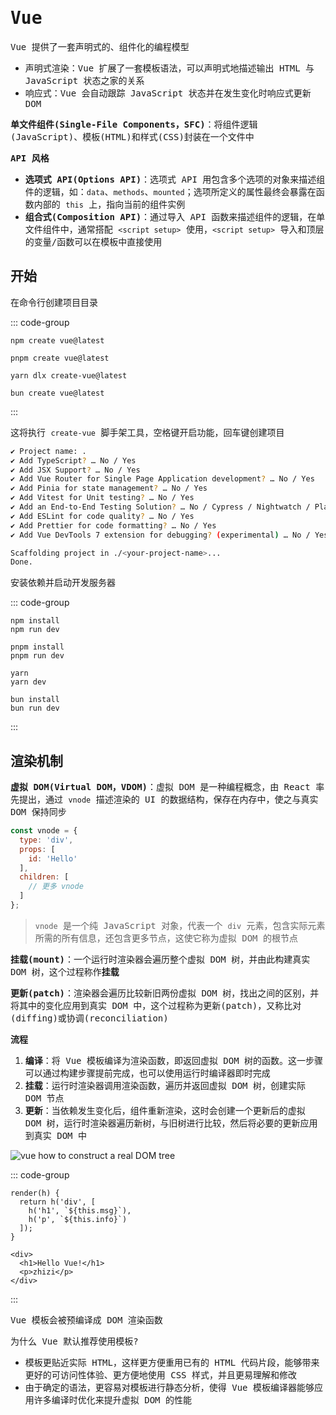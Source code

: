 # <samp>Vue</samp>

<samp>Vue 提供了一套声明式的、组件化的编程模型</samp>

- <samp>声明式渲染：Vue 扩展了一套模板语法，可以声明式地描述输出 HTML 与 JavaScript 状态之家的关系</samp>
- <samp>响应式：Vue 会自动跟踪 JavaScript 状态并在发生变化时响应式更新 DOM</samp>

<samp>**单文件组件(Single-File Components，SFC)**：将组件逻辑(JavaScript)、模板(HTML)和样式(CSS)封装在一个文件中</samp>

<samp>**API 风格**</samp>

- <samp>**选项式 API(Options API)**：选项式 API 用包含多个选项的对象来描述组件的逻辑，如：`data`、`methods`、`mounted`；选项所定义的属性最终会暴露在函数内部的 `this` 上，指向当前的组件实例</samp>
- <samp>**组合式(Composition API)**：通过导入 API 函数来描述组件的逻辑，在单文件组件中，通常搭配 `<script setup>` 使用，`<script setup>` 导入和顶层的变量/函数可以在模板中直接使用</samp>

## <samp>开始</samp>

<samp>在命令行创建项目目录</samp>

::: code-group

```sh[npm]
npm create vue@latest
```

```sh[pnpm]
pnpm create vue@latest
```

```sh[yarn]
yarn dlx create-vue@latest
```

```sh[bun]
bun create vue@latest
```

:::

<samp>这将执行 `create-vue` 脚手架工具，空格键开启功能，回车键创建项目</samp>

```sh
✔ Project name: .
✔ Add TypeScript? … No / Yes
✔ Add JSX Support? … No / Yes
✔ Add Vue Router for Single Page Application development? … No / Yes
✔ Add Pinia for state management? … No / Yes
✔ Add Vitest for Unit testing? … No / Yes
✔ Add an End-to-End Testing Solution? … No / Cypress / Nightwatch / Playwright
✔ Add ESLint for code quality? … No / Yes
✔ Add Prettier for code formatting? … No / Yes
✔ Add Vue DevTools 7 extension for debugging? (experimental) … No / Yes

Scaffolding project in ./<your-project-name>...
Done.
```

<samp>安装依赖并启动开发服务器</samp>

::: code-group

```sh[npm]
npm install
npm run dev
```

```sh[pnpm]
pnpm install
pnpm run dev
```

```sh[yarn]
yarn
yarn dev
```

```sh[bun]
bun install
bun run dev
```

:::

## <samp>渲染机制</samp>

<samp>**虚拟 DOM(Virtual DOM，VDOM)**：虚拟 DOM 是一种编程概念，由 React 率先提出，通过 `vnode` 描述渲染的 UI 的数据结构，保存在内存中，使之与真实 DOM 保持同步</samp>

```js
const vnode = {
  type: 'div',
  props: [
    id: 'Hello'
  ],
  children: [
    // 更多 vnode
  ]
};
```

> <samp>`vnode` 是一个纯 JavaScript 对象，代表一个 `div` 元素，包含实际元素所需的所有信息，还包含更多节点，这使它称为虚拟 DOM 的根节点</samp>

<samp>**挂载(mount)**：一个运行时渲染器会遍历整个虚拟 DOM 树，并由此构建真实 DOM 树，这个过程称作**挂载**</samp>

<samp>**更新(patch)**：渲染器会遍历比较新旧两份虚拟 DOM 树，找出之间的区别，并将其中的变化应用到真实 DOM 中，这个过程称为更新(patch)，又称比对(diffing)或协调(reconciliation)</samp>

<samp>**流程**</samp>

1. <samp>**编译**：将 Vue 模板编译为渲染函数，即返回虚拟 DOM 树的函数。这一步骤可以通过构建步骤提前完成，也可以使用运行时编译器即时完成</samp>
2. <samp>**挂载**：运行时渲染器调用渲染函数，遍历并返回虚拟 DOM 树，创建实际 DOM 节点</samp>
3. <samp>**更新**：当依赖发生变化后，组件重新渲染，这时会创建一个更新后的虚拟 DOM 树，运行时渲染器遍历新树，与旧树进行比较，然后将必要的更新应用到真实 DOM 中</samp>

<img src="https://cn.vuejs.org/assets/render-pipeline.CwxnH_lZ.png" alt="vue how to construct a real DOM tree"/>

::: code-group

```js[render]
render(h) {
  return h('div', [
    h('h1', `${this.msg}`),
    h('p', `${this.info}`)
  ]);
}
```

```html[template]
<div>
  <h1>Hello Vue!</h1>
  <p>zhizi</p>
</div>
```

:::

<samp>Vue 模板会被预编译成 DOM 渲染函数</samp>

<samp>为什么 Vue 默认推荐使用模板?</samp>

- <samp>模板更贴近实际 HTML，这样更方便重用已有的 HTML 代码片段，能够带来更好的可访问性体验、更方便地使用 CSS 样式，并且更易理解和修改</samp>
- <samp>由于确定的语法，更容易对模板进行静态分析，使得 Vue 模板编译器能够应用许多编译时优化来提升虚拟 DOM 的性能</samp>
